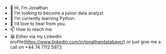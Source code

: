 - 👋 Hi, I’m Jonathan
- 👀 I’m looking to become a junior data analyst.
- 🌱 I’m currently learning Python.
- 🌈 I’d love to hear from you.
- 📫 How to reach me: 
- 😁 Either via my LinkedIn profile(https://www.linkedin.com/in/jonathandatabayo/) or just give me a call on +44 74 7112 5972
